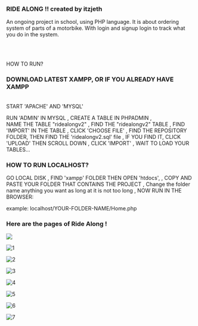 ### RIDE ALONG !! created by itzjeth

  An ongoing project in school, using PHP language. It is about ordering system of parts of a motorbike. With login and signup login to track what you do in the system.  

<br>
<br>

  HOW TO RUN?
  ### DOWNLOAD LATEST XAMPP, OR IF YOU ALREADY HAVE XAMPP 
  
  <br>START 'APACHE' AND 'MYSQL' 

  RUN 'ADMIN' IN MYSQL
,
  CREATE A TABLE IN PHPADMIN 
,  
  NAME THE TABLE "ridealongv2"
,
  FIND THE "ridealongv2" TABLE 
,
  FIND 'IMPORT' IN THE TABLE 
,
  CLICK 'CHOOSE FILE'
,
 FIND THE REPOSITORY FOLDER, THEN FIND THE 'ridealongv2.sql' file
,
IF YOU FIND IT, CLICK 'UPLOAD' THEN SCROLL DOWN
, 
CLICK 'IMPORT'
,
WAIT TO LOAD YOUR TABLES...

### HOW TO RUN LOCALHOST?

GO LOCAL DISK
,
FIND 'xampp' FOLDER THEN OPEN 'htdocs', 
,
COPY AND PASTE YOUR FOLDER THAT CONTAINS THE PROJECT
,
Change the folder name anything you want as long at it is not too long
,
NOW RUN IN THE BROWSER:

example:
localhost/YOUR-FOLDER-NAME/Home.php


  
### Here are the pages of Ride Along !
![](https://drive.google.com/file/d/1z6ol_39n-jSddTsqdPt_qjGwWkZoae5F/view?usp=drive_link)

![1](https://github.com/itzjeth/RIDE-ALONG/assets/134015673/91b70674-7e97-4243-baa3-8fd114ecf3e1)

![2](https://github.com/itzjeth/RIDE-ALONG/assets/134015673/39889495-884b-4b23-b527-80b57684198f)

![3](https://github.com/itzjeth/RIDE-ALONG/assets/134015673/34fe8cd3-bc2f-4a8d-86e9-4335218a4575)

![4](https://github.com/itzjeth/RIDE-ALONG/assets/134015673/05b9c872-4044-488a-869c-0498089512a0)

![5](https://github.com/itzjeth/RIDE-ALONG/assets/134015673/2dca4b43-2599-4b00-aa29-a278fa0b41f4)

![6](https://github.com/itzjeth/RIDE-ALONG/assets/134015673/3178d1ca-cf90-438b-84f7-450b98633d6e)

![7](https://github.com/itzjeth/RIDE-ALONG/assets/134015673/57c1f877-078e-441c-acfb-0613334ba706)

